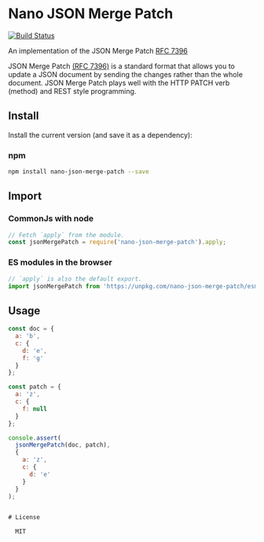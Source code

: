 Nano JSON Merge Patch
=====================

[![Build Status](https://travis-ci.org/QuentinRoy/nano-json-merge-patch.svg?branch=master)](https://travis-ci.org/QuentinRoy/nano-json-merge-patch)

An implementation of the JSON Merge Patch [RFC 7396](http://tools.ietf.org/html/rfc7396)

JSON Merge Patch [(RFC 7396)](http://tools.ietf.org/html/rfc7396) is a standard format that
allows you to update a JSON document by sending the changes rather than the whole document.
JSON Merge Patch plays well with the HTTP PATCH verb (method) and REST style programming.


## Install

Install the current version (and save it as a dependency):

### npm

```sh
npm install nano-json-merge-patch --save
```

## Import

### CommonJs with node

```js
// Fetch `apply` from the module.
const jsonMergePatch = require('nano-json-merge-patch').apply;
```

### ES modules in the browser

```js
// `apply` is also the default export.
import jsonMergePatch from 'https://unpkg.com/nano-json-merge-patch/esm/index.js'
```

## Usage

```js
const doc = {
  a: 'b',
  c: {
    d: 'e',
    f: 'g'
  }
};

const patch = {
  a: 'z',
  c: {
    f: null
  }
};

console.assert(
  jsonMergePatch(doc, patch),
  {
    a: 'z',
    c: {
      d: 'e'
    }
  }
);


# License

  MIT
